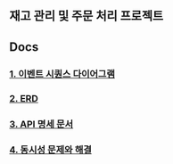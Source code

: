 ## 재고 관리 및 주문 처리 프로젝트

## Docs
### [1. 이벤트 시퀀스 다이어그램](https://github.com/zzangoobrother/stock-order-project/blob/main/docs/EventSequence.md)
### [2. ERD](https://github.com/zzangoobrother/stock-order-project/blob/main/docs/ERD.md)
### [3. API 명세 문서](https://github.com/zzangoobrother/stock-order-project/blob/main/docs/API_Document.md)
### [4. 동시성 문제와 해결](https://github.com/zzangoobrother/stock-order-project/blob/main/docs/ConcurrencyDocs.md)
